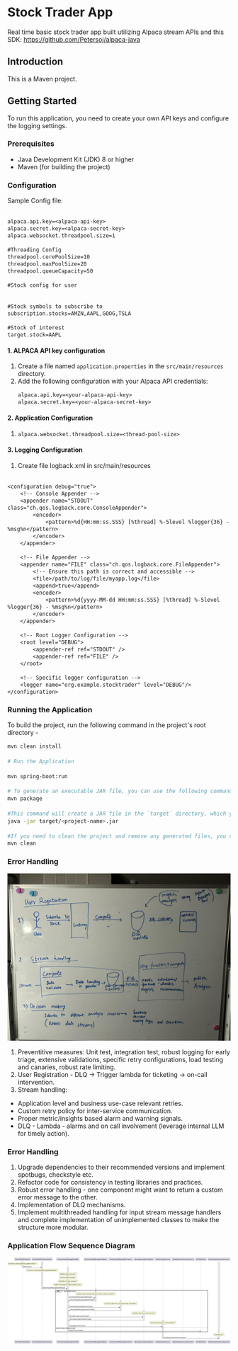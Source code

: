 # Stock Trader App

Real time basic stock trader app built utilizing Alpaca stream APIs and this SDK: https://github.com/Petersoj/alpaca-java

## Introduction

This is a Maven project.

## Getting Started

To run this application, you need to create your own API keys and configure the logging settings.

### Prerequisites

- Java Development Kit (JDK) 8 or higher
- Maven (for building the project)

### Configuration

Sample Config file: 
```

alpaca.api.key=<alpaca-api-key>
alpaca.secret.key=<alpaca-secret-key>
alpaca.websocket.threadpool.size=1

#Threading Config
threadpool.corePoolSize=10
threadpool.maxPoolSize=20
threadpool.queueCapacity=50

#Stock config for user


#Stock symbols to subscribe to
subscription.stocks=AMZN,AAPL,GOOG,TSLA

#Stock of interest
target.stock=AAPL
```

#### 1. ALPACA API key configuration

1. Create a file named `application.properties` in the `src/main/resources` directory.
2. Add the following configuration with your Alpaca API credentials:
   ```properties
   alpaca.api.key=<your-alpaca-api-key>
   alpaca.secret.key=<your-alpaca-secret-key>
#### 2. Application Configuration
1. 
   ```properties
   alpaca.websocket.threadpool.size=<thread-pool-size>
   
#### 3. Logging Configuration
1. Create file logback.xml in src/main/resources
```

<configuration debug="true">
    <!-- Console Appender -->
    <appender name="STDOUT" class="ch.qos.logback.core.ConsoleAppender">
        <encoder>
            <pattern>%d{HH:mm:ss.SSS} [%thread] %-5level %logger{36} - %msg%n</pattern>
        </encoder>
    </appender>

    <!-- File Appender -->
    <appender name="FILE" class="ch.qos.logback.core.FileAppender">
        <!-- Ensure this path is correct and accessible -->
        <file>/path/to/log/file/myapp.log</file>
        <append>true</append>
        <encoder>
            <pattern>%d{yyyy-MM-dd HH:mm:ss.SSS} [%thread] %-5level %logger{36} - %msg%n</pattern>
        </encoder>
    </appender>

    <!-- Root Logger Configuration -->
    <root level="DEBUG">
        <appender-ref ref="STDOUT" />
        <appender-ref ref="FILE" />
    </root>

    <!-- Specific logger configuration -->
    <logger name="org.example.stocktrader" level="DEBUG"/>
</configuration>
```

### Running the Application

To build the project, run the following command in the project's root directory - 

```bash
mvn clean install

# Run the Application

mvn spring-boot:run

# To generate an executable JAR file, you can use the following command:
mvn package

#This command will create a JAR file in the `target` directory, which you can then run using:
java -jar target/<project-name>.jar

#If you need to clean the project and remove any generated files, you can use the following command:
mvn clean
```

### Error Handling 

![Error Handling](docs/pic.jpeg)

1. Preventitive measures: Unit test, integration test, robust logging for early triage, extensive validations, specific retry configurations, load testing and canaries, robust rate limiting.
2. User Registration - DLQ -> Trigger lambda for ticketing -> on-call intervention. 
3. Stream handling:
- Application level and business use-case relevant retries.
- Custom retry policy for inter-service communication. 
- Proper metric/insights based alarm and warning signals.
- DLQ - Lambda - alarms and on call involvement (leverage internal LLM for timely action).

### Error Handling 
1. Upgrade dependencies to their recommended versions and implement spotbugs, checkstyle etc.
2. Refactor code for consistency in testing libraries and practices.
3. Robust error handling - one component might want to return a custom error message to the other.
4. Implementation of DLQ mechanisms. 
5. Implement multithreaded handling for input stream message handlers and complete implementation of unimplemented classes to make the structure more modular.

### Application Flow Sequence Diagram

![Sequence Diagram](docs/applicationFlow.png)

